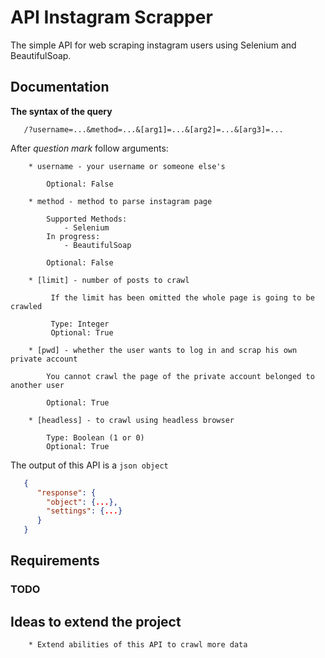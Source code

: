 # API Instagram Scrapper

The simple API for web scraping instagram users using Selenium and BeautifulSoap.

## Documentation 
**The syntax of the query**
```text
   /?username=...&method=...&[arg1]=...&[arg2]=...&[arg3]=...
```    

After _question mark_ follow arguments:

```   
    * username - your username or someone else's
        
        Optional: False
    
    * method - method to parse instagram page
    
        Supported Methods:
            - Selenium
        In progress:
            - BeautifulSoap
            
        Optional: False
        
    * [limit] - number of posts to crawl
        
         If the limit has been omitted the whole page is going to be crawled
         
         Type: Integer
         Optional: True
         
    * [pwd] - whether the user wants to log in and scrap his own private account
    
        You cannot crawl the page of the private account belonged to another user
        
        Optional: True
        
    * [headless] - to crawl using headless browser
    
        Type: Boolean (1 or 0)
        Optional: True
```
The output of this API is a `json object`
```json
   {
      "response": {
        "object": {...},
        "settings": {...}
      }
   }
```

## Requirements

### TODO

## Ideas to extend the project

```text 
    * Extend abilities of this API to crawl more data
```   